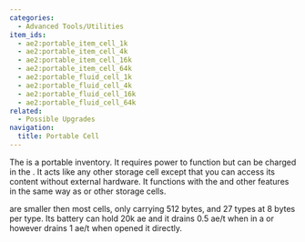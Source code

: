 ```yaml
---
categories:
  - Advanced Tools/Utilities
item_ids:
  - ae2:portable_item_cell_1k
  - ae2:portable_item_cell_4k
  - ae2:portable_item_cell_16k
  - ae2:portable_item_cell_64k
  - ae2:portable_fluid_cell_1k
  - ae2:portable_fluid_cell_4k
  - ae2:portable_fluid_cell_16k
  - ae2:portable_fluid_cell_64k
related:
  - Possible Upgrades
navigation:
  title: Portable Cell
---
```


The <ItemLink id="portable_item_cell_1k"/> is a portable
inventory. It requires power to function but can be charged in the <ItemLink
id="charger"/>. It acts like any other storage
cell except that you can access its content without external hardware. It
functions with the <ItemLink id="io_port"/> and
other features in the same way as <ItemLink
id="item_storage_cell_1k"/> or other storage cells.

<ItemLink id="portable_item_cell_1k" /> are smaller then most cells, only carrying
512 bytes, and 27 types at 8 bytes per type. Its battery can hold 20k ae and it drains
0.5 ae/t when in a <ItemLink id="drive" /> or <ItemLink id="chest" /> however drains
1 ae/t when opened it directly.

<RecipeFor id="portable_item_cell_1k" />
<RecipeFor id="portable_item_cell_4k" />
<RecipeFor id="portable_item_cell_16k" />
<RecipeFor id="portable_item_cell_64k" />

<RecipeFor id="portable_fluid_cell_1k" />
<RecipeFor id="portable_fluid_cell_4k" />
<RecipeFor id="portable_fluid_cell_16k" />
<RecipeFor id="portable_fluid_cell_64k" />
